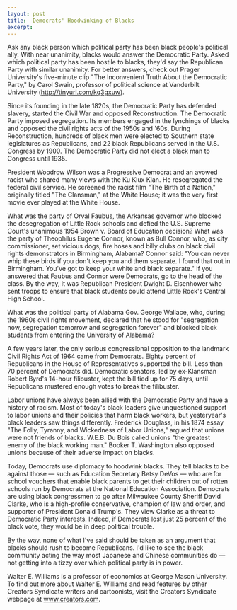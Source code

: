 ```yaml
---
layout: post
title:  Democrats' Hoodwinking of Blacks
excerpt:
---
```




Ask any black person which political party has been black people's political ally. With near unanimity, blacks would answer the Democratic Party. Asked which political party has been hostile to blacks, they'd say the Republican Party with similar unanimity. For better answers, check out Prager University's five-minute clip "The Inconvenient Truth About the Democratic Party," by Carol Swain, professor of political science at Vanderbilt University (http://tinyurl.com/kq3gxuw).

Since its founding in the late 1820s, the Democratic Party has defended slavery, started the Civil War and opposed Reconstruction. The Democratic Party imposed segregation. Its members engaged in the lynchings of blacks and opposed the civil rights acts of the 1950s and '60s. During Reconstruction, hundreds of black men were elected to Southern state legislatures as Republicans, and 22 black Republicans served in the U.S. Congress by 1900. The Democratic Party did not elect a black man to Congress until 1935.

President Woodrow Wilson was a Progressive Democrat and an avowed racist who shared many views with the Ku Klux Klan. He resegregated the federal civil service. He screened the racist film "The Birth of a Nation," originally titled "The Clansman," at the White House; it was the very first movie ever played at the White House.

What was the party of Orval Faubus, the Arkansas governor who blocked the desegregation of Little Rock schools and defied the U.S. Supreme Court's unanimous 1954 Brown v. Board of Education decision? What was the party of Theophilus Eugene Connor, known as Bull Connor, who, as city commissioner, set vicious dogs, fire hoses and billy clubs on black civil rights demonstrators in Birmingham, Alabama? Connor said: "You can never whip these birds if you don't keep you and them separate. I found that out in Birmingham. You've got to keep your white and black separate." If you answered that Faubus and Connor were Democrats, go to the head of the class. By the way, it was Republican President Dwight D. Eisenhower who sent troops to ensure that black students could attend Little Rock's Central High School.

What was the political party of Alabama Gov. George Wallace, who, during the 1960s civil rights movement, declared that he stood for "segregation now, segregation tomorrow and segregation forever" and blocked black students from entering the University of Alabama?



A few years later, the only serious congressional opposition to the landmark Civil Rights Act of 1964 came from Democrats. Eighty percent of Republicans in the House of Representatives supported the bill. Less than 70 percent of Democrats did. Democratic senators, led by ex-Klansman Robert Byrd's 14-hour filibuster, kept the bill tied up for 75 days, until Republicans mustered enough votes to break the filibuster.

Labor unions have always been allied with the Democratic Party and have a history of racism. Most of today's black leaders give unquestioned support to labor unions and their policies that harm black workers, but yesteryear's black leaders saw things differently. Frederick Douglass, in his 1874 essay "The Folly, Tyranny, and Wickedness of Labor Unions," argued that unions were not friends of blacks. W.E.B. Du Bois called unions "the greatest enemy of the black working man." Booker T. Washington also opposed unions because of their adverse impact on blacks.

Today, Democrats use diplomacy to hoodwink blacks. They tell blacks to be against those — such as Education Secretary Betsy DeVos — who are for school vouchers that enable black parents to get their children out of rotten schools run by Democrats at the National Education Association. Democrats are using black congressmen to go after Milwaukee County Sheriff David Clarke, who is a high-profile conservative, champion of law and order, and supporter of President Donald Trump's. They view Clarke as a threat to Democratic Party interests. Indeed, if Democrats lost just 25 percent of the black vote, they would be in deep political trouble.

By the way, none of what I've said should be taken as an argument that blacks should rush to become Republicans. I'd like to see the black community acting the way most Japanese and Chinese communities do — not getting into a tizzy over which political party is in power.

Walter E. Williams is a professor of economics at George Mason University. To find out more about Walter E. Williams and read features by other Creators Syndicate writers and cartoonists, visit the Creators Syndicate webpage at www.creators.com.
